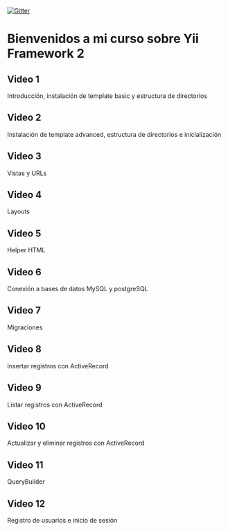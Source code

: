[![Gitter](https://badges.gitter.im/Yii-Framework-2/curso-yii-2.svg)](https://gitter.im/Yii-Framework-2/curso-yii-2?utm_source=badge&utm_medium=badge&utm_campaign=pr-badge)

Bienvenidos a mi curso sobre Yii Framework 2
============================================

Video 1
-------

Introducción, instalación de template basic y estructura de directorios

Video 2
-------

Instalación de template advanced, estructura de directorios e inicialización

Video 3
-------

Vistas y URLs

Video 4
-------

Layouts

Video 5
-------

Helper HTML

Video 6
-------

Conexión a bases de datos MySQL y postgreSQL

Video 7
-------

Migraciones

Video 8
-------

Insertar registros con ActiveRecord

Video 9
-------

Listar registros con ActiveRecord

Video 10
-------

Actualizar y eliminar registros con ActiveRecord

Video 11
-------

QueryBuilder

Video 12
-------

Registro de usuarios e inicio de sesión
